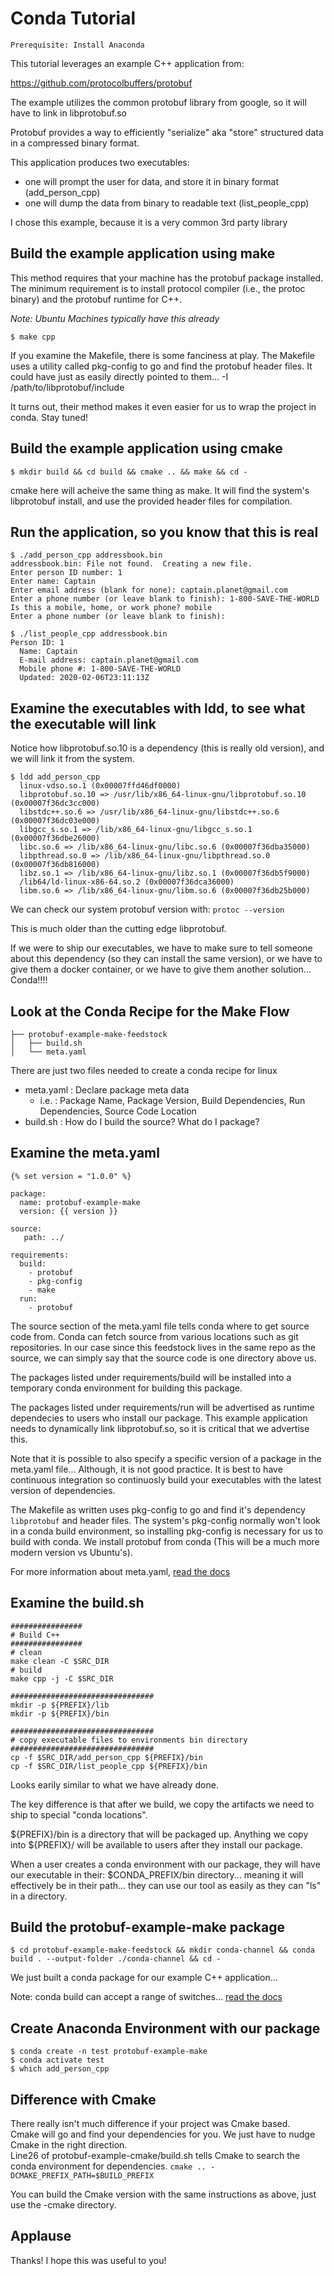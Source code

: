 # Conda Tutorial
  
`Prerequisite: Install Anaconda`   
  
This tutorial leverages an example C++ application from:

https://github.com/protocolbuffers/protobuf

The example utilizes the common protobuf library from google, so it will have to link in libprotobuf.so

Protobuf provides a way to efficiently "serialize" aka "store" structured data in a compressed binary format.

This application produces two executables: 
  - one will prompt the user for data, and store it in binary format (add_person_cpp)
  - one will dump the data from binary to readable text              (list_people_cpp)

I chose this example, because it is a very common 3rd party library

## Build the example application using make

This method requires that your machine has the protobuf package installed. The
minimum requirement is to install protocol compiler (i.e., the protoc binary)
and the protobuf runtime for C++.  
  
*Note: Ubuntu Machines typically have this already*

`$ make cpp`

If you examine the Makefile, there is some fanciness at play. The Makefile uses a utility called pkg-config to go and find the protobuf header files. It could have just as easily directly pointed to them... -I /path/to/libprotobuf/include  
  
It turns out, their method makes it even easier for us to wrap the project in conda. Stay tuned!

## Build the example application using cmake

`$ mkdir build && cd build && cmake .. && make && cd - `  
  
cmake here will acheive the same thing as make. It will find the system's libprotobuf install, and use the provided header files for compilation.

## Run the application, so you know that this is real
```
$ ./add_person_cpp addressbook.bin
addressbook.bin: File not found.  Creating a new file.
Enter person ID number: 1
Enter name: Captain
Enter email address (blank for none): captain.planet@gmail.com
Enter a phone number (or leave blank to finish): 1-800-SAVE-THE-WORLD
Is this a mobile, home, or work phone? mobile
Enter a phone number (or leave blank to finish):

$ ./list_people_cpp addressbook.bin
Person ID: 1
  Name: Captain
  E-mail address: captain.planet@gmail.com
  Mobile phone #: 1-800-SAVE-THE-WORLD
  Updated: 2020-02-06T23:11:13Z

```

## Examine the executables with ldd, to see what the executable will link
Notice how libprotobuf.so.10 is a dependency (this is really old version), and we will link it from the system.  
  
```
$ ldd add_person_cpp
  linux-vdso.so.1 (0x00007ffd46df0000)
  libprotobuf.so.10 => /usr/lib/x86_64-linux-gnu/libprotobuf.so.10 (0x00007f36dc3cc000)
  libstdc++.so.6 => /usr/lib/x86_64-linux-gnu/libstdc++.so.6 (0x00007f36dc03e000)
  libgcc_s.so.1 => /lib/x86_64-linux-gnu/libgcc_s.so.1 (0x00007f36dbe26000)
  libc.so.6 => /lib/x86_64-linux-gnu/libc.so.6 (0x00007f36dba35000)
  libpthread.so.0 => /lib/x86_64-linux-gnu/libpthread.so.0 (0x00007f36db816000)
  libz.so.1 => /lib/x86_64-linux-gnu/libz.so.1 (0x00007f36db5f9000)
  /lib64/ld-linux-x86-64.so.2 (0x00007f36dca36000)
  libm.so.6 => /lib/x86_64-linux-gnu/libm.so.6 (0x00007f36db25b000)
```
  
We can check our system protobuf version with: `protoc --version`

This is much older than the cutting edge libprotobuf.

If we were to ship our executables, we have to make sure to tell someone about this dependency (so they can install the same version), or we have to give them a docker container, or we have to give them another solution... Conda!!!!

## Look at the Conda Recipe for the Make Flow
```
├── protobuf-example-make-feedstock
│   ├── build.sh
│   └── meta.yaml
```
  
There are just two files needed to create a conda recipe for linux

- meta.yaml  :  Declare package meta data  
  - i.e. : Package Name, Package Version, Build Dependencies, Run Dependencies, Source Code Location
- build.sh   :  How do I build the source? What do I package?

## Examine the meta.yaml
```
{% set version = "1.0.0" %}

package:
  name: protobuf-example-make
  version: {{ version }}

source:
   path: ../

requirements:
  build:
    - protobuf
    - pkg-config
    - make
  run:
    - protobuf
 ```
The source section of the meta.yaml file tells conda where to get source code from. Conda can fetch source from various locations such as git repositories. In our case since this feedstock lives in the same repo as the source, we can simply say that the source code is one directory above us.  
  
The packages listed under requirements/build will be installed into a temporary conda environment for building this package.  

The packages listed under requirements/run will be advertised as runtime dependecies to users who install our package. This example application needs to dynamically link libprotobuf.so, so it is critical that we advertise this.  

Note that it is possible to also specify a specific version of a package in the meta.yaml file... Although, it is not good practice. It is best to have continuous integration so continuosly build your executables with the latest version of dependencies.  
  
The Makefile as written uses pkg-config to go and find it's dependency `libprotobuf` and header files. The system's pkg-config normally won't look in a conda build environment, so installing pkg-config is necessary for us to build with conda. We install protobuf from conda (This will be a much more modern version vs Ubuntu's).
  
For more information about meta.yaml, [read the docs](https://docs.conda.io/projects/conda-build/en/latest/resources/define-metadata.html) 

## Examine the build.sh
```
################
# Build C++
################
# clean
make clean -C $SRC_DIR
# build
make cpp -j -C $SRC_DIR

################################
mkdir -p ${PREFIX}/lib
mkdir -p ${PREFIX}/bin

################################
# copy executable files to environments bin directory
################################
cp -f $SRC_DIR/add_person_cpp ${PREFIX}/bin
cp -f $SRC_DIR/list_people_cpp ${PREFIX}/bin
```
  
Looks earily similar to what we have already done.  
  
The key difference is that after we build, we copy the artifacts we need to ship to special "conda locations".   
  
${PREFIX}/bin is a directory that will be packaged up. Anything we copy into ${PREFIX}/ will be available to users after they install our package.  
  
When a user creates a conda environment with our package, they will have our executable in their: $CONDA_PREFIX/bin directory... meaning it will effectively be in their path... they can use our tool as easily as they can "ls" in a directory.

## Build the protobuf-example-make package
`$ cd protobuf-example-make-feedstock && mkdir conda-channel && conda build . --output-folder ./conda-channel && cd - `
  
We just built a conda package for our example C++ application...  
  
Note: conda build can accept a range of switches... [read the docs](https://docs.conda.io/projects/conda-build/en/latest/resources/commands/conda-build.html)

## Create Anaconda Environment with our package
```
$ conda create -n test protobuf-example-make
$ conda activate test
$ which add_person_cpp
```

## Difference with Cmake
There really isn't much difference if your project was Cmake based.    
Cmake will go and find your dependencies for you. We just have to nudge Cmake in the right direction.  
Line26 of protobuf-example-cmake/build.sh tells Cmake to search the conda environment for dependencies.
`cmake .. -DCMAKE_PREFIX_PATH=$BUILD_PREFIX`
  
You can build the Cmake version with the same instructions as above, just use the -cmake directory.  

## Applause
Thanks! I hope this was useful to you!

